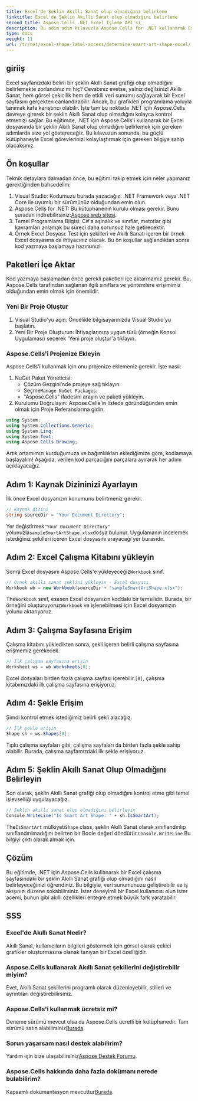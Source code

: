 ```yaml
---
title: Excel'de Şeklin Akıllı Sanat olup olmadığını belirleme
linktitle: Excel'de Şeklin Akıllı Sanat olup olmadığını belirleme
second_title: Aspose.Cells .NET Excel İşleme API'si
description: Bu adım adım kılavuzla Aspose.Cells for .NET kullanarak Excel'deki bir şeklin Akıllı Sanat olup olmadığını kolayca kontrol etmeyi öğrenin. Excel görevlerini otomatikleştirmek için mükemmeldir.
type: docs
weight: 11
url: /tr/net/excel-shape-label-access/determine-smart-art-shape-excel/
---
```

## giriiş
Excel sayfanızdaki belirli bir şeklin Akıllı Sanat grafiği olup olmadığını belirlemekte zorlandınız mı hiç? Cevabınız evetse, yalnız değilsiniz! Akıllı Sanat, hem görsel çekicilik hem de etkili veri sunumu sağlayarak bir Excel sayfasını gerçekten canlandırabilir. Ancak, bu grafikleri programlama yoluyla tanımak kafa karıştırıcı olabilir. İşte tam bu noktada .NET için Aspose.Cells devreye girerek bir şeklin Akıllı Sanat olup olmadığını kolayca kontrol etmenizi sağlar. 
Bu eğitimde, .NET için Aspose.Cells'i kullanarak bir Excel dosyasında bir şeklin Akıllı Sanat olup olmadığını belirlemek için gereken adımlarda size yol göstereceğiz. Bu kılavuzun sonunda, bu güçlü kütüphaneyle Excel görevlerinizi kolaylaştırmak için gereken bilgiye sahip olacaksınız.
## Ön koşullar
Teknik detaylara dalmadan önce, bu eğitimi takip etmek için neler yapmanız gerektiğinden bahsedelim:
1. Visual Studio: Kodumuzu burada yazacağız. .NET Framework veya .NET Core ile uyumlu bir sürümünüz olduğundan emin olun.
2.  Aspose.Cells for .NET: Bu kütüphanenin kurulu olması gerekir. Bunu şuradan indirebilirsiniz:[Aspose web sitesi](https://releases.aspose.com/cells/net/).
3. Temel Programlama Bilgisi: C#'a aşinalık ve sınıflar, metotlar gibi kavramları anlamak bu süreci daha sorunsuz hale getirecektir.
4. Örnek Excel Dosyası: Test için şekilleri ve Akıllı Sanatı içeren bir örnek Excel dosyasına da ihtiyacınız olacak.
Bu ön koşullar sağlandıktan sonra kod yazmaya başlamaya hazırsınız!
## Paketleri İçe Aktar
Kod yazmaya başlamadan önce gerekli paketleri içe aktarmamız gerekir. Bu, Aspose.Cells tarafından sağlanan ilgili sınıflara ve yöntemlere erişimimiz olduğundan emin olmak için önemlidir.
### Yeni Bir Proje Oluştur
1. Visual Studio'yu açın:
   Öncelikle bilgisayarınızda Visual Studio'yu başlatın.
2. Yeni Bir Proje Oluşturun:
   İhtiyaçlarınıza uygun türü (örneğin Konsol Uygulaması) seçerek 'Yeni proje oluştur'a tıklayın.
### Aspose.Cells'i Projenize Ekleyin
Aspose.Cells'i kullanmak için onu projenize eklemeniz gerekir. İşte nasıl:
1. NuGet Paket Yöneticisi:
   - Çözüm Gezgini’nde projeye sağ tıklayın.
   -  Seçme`Manage NuGet Packages`.
   - "Aspose.Cells" ifadesini arayın ve paketi yükleyin.
2. Kurulumu Doğrulayın:
   Aspose.Cells'in listede göründüğünden emin olmak için Proje Referanslarına gidin. 
```csharp
using System;
using System.Collections.Generic;
using System.Linq;
using System.Text;
using Aspose.Cells.Drawing;
```
Artık ortamımızı kurduğumuza ve bağımlılıkları eklediğimize göre, kodlamaya başlayalım! Aşağıda, verilen kod parçacığını parçalara ayırarak her adımı açıklayacağız.
## Adım 1: Kaynak Dizininizi Ayarlayın
İlk önce Excel dosyanızın konumunu belirtmeniz gerekir.
```csharp
// Kaynak dizini
string sourceDir = "Your Document Directory";
```
 Yer değiştirmek`"Your Document Directory"` yolunuzla`sampleSmartArtShape.xlsx`dosya bulunur. Uygulamanın incelemek istediğiniz şekilleri içeren Excel dosyasını arayacağı yer burasıdır.
## Adım 2: Excel Çalışma Kitabını yükleyin
 Sonra Excel dosyasını Aspose.Cells'e yükleyeceğiz`Workbook` sınıf.
```csharp
// Örnek akıllı sanat şeklini yükleyin - Excel dosyası
Workbook wb = new Workbook(sourceDir + "sampleSmartArtShape.xlsx");
```
 The`Workbook` sınıf, esasen Excel dosyanızın koddaki bir temsilidir. Burada, bir örneğini oluşturuyoruz`Workbook` ve işlenebilmesi için Excel dosyamızın yolunu aktarıyoruz.
## Adım 3: Çalışma Sayfasına Erişim
Çalışma kitabını yükledikten sonra, şekli içeren belirli çalışma sayfasına erişmemiz gerekecek.
```csharp
// İlk çalışma sayfasına erişin
Worksheet ws = wb.Worksheets[0];
```
 Excel dosyaları birden fazla çalışma sayfası içerebilir.`[0]`, çalışma kitabımızdaki ilk çalışma sayfasına erişiyoruz. 
## Adım 4: Şekle Erişim
Şimdi kontrol etmek istediğimiz belirli şekli alacağız.
```csharp
// İlk şekle erişin
Shape sh = ws.Shapes[0];
```
Tıpkı çalışma sayfaları gibi, çalışma sayfaları da birden fazla şekle sahip olabilir. Burada, çalışma sayfamızdaki ilk şekle erişiyoruz. 
## Adım 5: Şeklin Akıllı Sanat Olup Olmadığını Belirleyin
Son olarak, şeklin Akıllı Sanat grafiği olup olmadığını kontrol etme gibi temel işlevselliği uygulayacağız.
```csharp
// Şeklin akıllı sanat olup olmadığını belirleyin
Console.WriteLine("Is Smart Art Shape: " + sh.IsSmartArt);
```
 The`IsSmartArt` mülkiyeti`Shape` class, şeklin Akıllı Sanat olarak sınıflandırılıp sınıflandırılmadığını belirten bir Boole değeri döndürür.`Console.WriteLine` Bu bilgiyi çıktı olarak almak için. 
## Çözüm
Bu eğitimde, .NET için Aspose.Cells kullanarak bir Excel çalışma sayfasındaki bir şeklin Akıllı Sanat grafiği olup olmadığını nasıl belirleyeceğinizi öğrendiniz. Bu bilgiyle, veri sunumunuzu geliştirebilir ve iş akışınızı düzene sokabilirsiniz. İster deneyimli bir Excel kullanıcısı olun ister acemi, bunun gibi akıllı özellikleri entegre etmek büyük fark yaratabilir. 
## SSS
### Excel'de Akıllı Sanat Nedir?
Akıllı Sanat, kullanıcıların bilgileri göstermek için görsel olarak çekici grafikler oluşturmasına olanak tanıyan bir Excel özelliğidir.
### Aspose.Cells kullanarak Akıllı Sanat şekillerini değiştirebilir miyim?
Evet, Akıllı Sanat şekillerini programlı olarak düzenleyebilir, stilleri ve ayrıntıları değiştirebilirsiniz.
### Aspose.Cells'i kullanmak ücretsiz mi?
Deneme sürümü mevcut olsa da Aspose.Cells ücretli bir kütüphanedir. Tam sürümü satın alabilirsiniz[Burada](https://purchase.aspose.com/buy).
### Sorun yaşarsam nasıl destek alabilirim?
 Yardım için bize ulaşabilirsiniz[Aspose Destek Forumu](https://forum.aspose.com/c/cells/9).
### Aspose.Cells hakkında daha fazla dokümanı nerede bulabilirim?
 Kapsamlı dokümantasyon mevcuttur[Burada](https://reference.aspose.com/cells/net/).